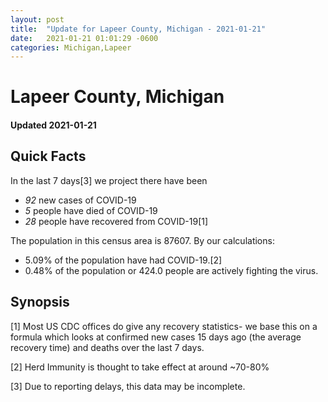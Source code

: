 ```yaml
---
layout: post
title:  "Update for Lapeer County, Michigan - 2021-01-21"
date:   2021-01-21 01:01:29 -0600
categories: Michigan,Lapeer
---
```


# Lapeer County, Michigan
#### Updated 2021-01-21

## Quick Facts

In the last 7 days[3] we project there have been
- *92* new cases of COVID-19
- *5* people have died of COVID-19
- *28* people have recovered from COVID-19[1]

The population in this census area is 87607. By our calculations:
- 5.09% of the population have had COVID-19.[2]
- 0.48% of the population or 424.0 people are actively fighting the virus.

## Synopsis




[1] Most US CDC offices do give any recovery statistics- we base this on a formula which looks at confirmed new cases
15 days ago (the average recovery time) and deaths over the last 7 days.

[2] Herd Immunity is thought to take effect at around ~70-80%

[3] Due to reporting delays, this data may be incomplete.
 
    